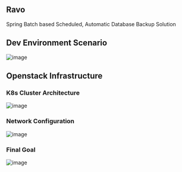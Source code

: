 ## Ravo
Spring Batch based Scheduled, Automatic Database Backup Solution

## Dev Environment Scenario
![image](https://github.com/user-attachments/assets/e0aee143-11c9-4f95-88fc-a37ffc015de4)

## Openstack Infrastructure
### K8s Cluster Architecture
![image](https://github.com/user-attachments/assets/9465a6dc-14a2-4d1e-9248-610a0441dff6)

### Network Configuration
![image](https://github.com/user-attachments/assets/713d4103-210f-442c-8f64-98f82f88feb1)

### Final Goal
![image](https://github.com/user-attachments/assets/071dad04-b8e6-41e9-a8cb-a300742bd8e8)

